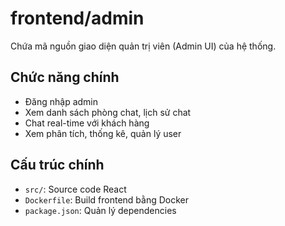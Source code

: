 # frontend/admin

Chứa mã nguồn giao diện quản trị viên (Admin UI) của hệ thống.

## Chức năng chính
- Đăng nhập admin
- Xem danh sách phòng chat, lịch sử chat
- Chat real-time với khách hàng
- Xem phân tích, thống kê, quản lý user

## Cấu trúc chính
- `src/`: Source code React
- `Dockerfile`: Build frontend bằng Docker
- `package.json`: Quản lý dependencies 